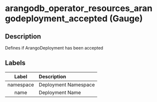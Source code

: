 # arangodb_operator_resources_arangodeployment_accepted (Gauge)

## Description

Defines if ArangoDeployment has been accepted

## Labels

|   Label   | Description          |
|:---------:|:---------------------|
| namespace | Deployment Namespace |
|   name    | Deployment Name      |
